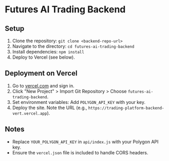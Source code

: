 # Futures AI Trading Backend

## Setup
1. Clone the repository: `git clone <backend-repo-url>`
2. Navigate to the directory: `cd futures-ai-trading-backend`
3. Install dependencies: `npm install`
4. Deploy to Vercel (see below).

## Deployment on Vercel
1. Go to [vercel.com](https://vercel.com) and sign in.
2. Click "New Project" > Import Git Repository > Choose `futures-ai-trading-backend`.
3. Set environment variables: Add `POLYGON_API_KEY` with your key.
4. Deploy the site. Note the URL (e.g., `https://trading-platform-backend-vert.vercel.app`).

## Notes
- Replace `YOUR_POLYGON_API_KEY` in `api/index.js` with your Polygon API key.
- Ensure the `vercel.json` file is included to handle CORS headers.
